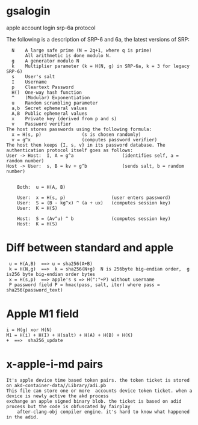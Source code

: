# gsalogin
  apple account login srp-6a protocol

The following is a description of SRP-6 and 6a, the latest versions of SRP:

	  N    A large safe prime (N = 2q+1, where q is prime)
	       All arithmetic is done modulo N.
	  g    A generator modulo N
	  k    Multiplier parameter (k = H(N, g) in SRP-6a, k = 3 for legacy SRP-6)
	  s    User's salt
	  I    Username
	  p    Cleartext Password
	  H()  One-way hash function
	  ^    (Modular) Exponentiation
	  u    Random scrambling parameter
	  a,b  Secret ephemeral values
	  A,B  Public ephemeral values
	  x    Private key (derived from p and s)
	  v    Password verifier
	The host stores passwords using the following formula:
	  x = H(s, p)               (s is chosen randomly)
	  v = g^x                   (computes password verifier)
	The host then keeps {I, s, v} in its password database. The authentication protocol itself goes as follows:
	User -> Host:  I, A = g^a                  (identifies self, a = random number)
	Host -> User:  s, B = kv + g^b             (sends salt, b = random number)


        Both:  u = H(A, B)

        User:  x = H(s, p)                 (user enters password)
        User:  S = (B - kg^x) ^ (a + ux)   (computes session key)
        User:  K = H(S)

        Host:  S = (Av^u) ^ b              (computes session key)
        Host:  K = H(S)
# Diff between standard and apple
	 u = H(A,B)  ==> u = sha256(A+B) 
	 k = H(N,g)  ==>  k = sha256(N+g)  N is 256byte big-endian order,  g is256 byte big-endian order bytes
	 x = H(s,p)  ==> apple's s => H(":"+P) without username
	 P password field P = hmac(pass, salt, iter) where pass = sha256(password_text)
# Apple M1 field 
	i = H(g) xor H(N)
	M1 = H(i) + H(I) + H(salt) + H(A) + H(B) + H(K) 
	+  ==>  sha256_update
 # x-apple-i-md pairs
 	It's apple device time based token pairs. the token ticket is stored on akd-container-data//Library/adi.pb 
  	This file can store one or more  accounts device token ticket. when a device is newly active the akd process
   	exchange an apple signed binary blob. the ticket is based on adid process but the code is obfuscated by fairplay 
    	after-clang-obj compiler engine. it's hard to know what happened in the adid.
